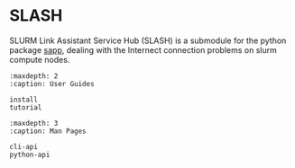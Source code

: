# SLASH

SLURM Link Assistant Service Hub (SLASH) is a submodule for the python package [sapp](https://github.com/why-in-Shanghaitech/sapp), dealing with the Internect connection problems on slurm compute nodes.


```{toctree}
:maxdepth: 2
:caption: User Guides

install
tutorial
```

```{toctree}
:maxdepth: 3
:caption: Man Pages

cli-api
python-api
```
